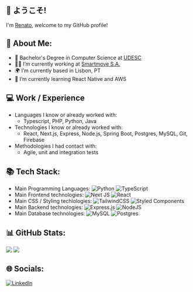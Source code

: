 ## 👋 ようこそ!  
I'm [Renato](https://github.com/renatotnk), welcome to my GitHub profile! 

<!-- TODO: Link to portfolio  -->

## 💫 About Me:
- 🏫 Bachelor's Degree in Computer Science at [UDESC](https://www.udesc.br/cct)
- 👷‍♂️ I’m currently working at [Smartmove S.A.](https://www.smartmove.pt)
- 🌍 I’m currently based in Lisbon, PT
- 🌱 I’m currently learning React Native and AWS

## :computer: Work / Experience
- Languages I know or already worked with: 
    - Typescript, PHP, Python, Java
- Technologies I know or already worked with:
    - React, Next.js, Express, Node.js, Spring Boot, Postgres, MySQL, Git, Firebase
- Methodologies I had contact with:
    - Agile, unit and integration tests


## 📚 Tech Stack:
- Main Programming Languages: ![Python](https://img.shields.io/badge/python-3670A0?style=for-the-badge&logo=python&logoColor=ffdd54) ![TypeScript](https://img.shields.io/badge/typescript-%23007ACC.svg?style=for-the-badge&logo=typescript&logoColor=white) 
- Main Frontend technologies: ![Next JS](https://img.shields.io/badge/Next-black?style=for-the-badge&logo=next.js&logoColor=white) ![React](https://img.shields.io/badge/react-%2320232a.svg?style=for-the-badge&logo=react&logoColor=%2361DAFB) 
- Main CSS / Styling techlologies:  ![TailwindCSS](https://img.shields.io/badge/tailwindcss-%2338B2AC.svg?style=for-the-badge&logo=tailwind-css&logoColor=white) ![Styled Components](https://img.shields.io/badge/styled--components-DB7093?style=for-the-badge&logo=styled-components&logoColor=white) 
- Main Backend technologies: ![Express.js](https://img.shields.io/badge/express.js-%23404d59.svg?style=for-the-badge&logo=express&logoColor=%2361DAFB) ![NodeJS](https://img.shields.io/badge/node.js-6DA55F?style=for-the-badge&logo=node.js&logoColor=white) 
- Main Database technologies:  ![MySQL](https://img.shields.io/badge/mysql-%2300f.svg?style=for-the-badge&logo=mysql&logoColor=white) ![Postgres](https://img.shields.io/badge/postgres-%23316192.svg?style=for-the-badge&logo=postgresql&logoColor=white)

## 📊 GitHub Stats:
![](https://github-readme-stats.vercel.app/api?username=renatotnk&theme=default&hide_border=false&include_all_commits=true&count_private=false)
![](https://github-readme-stats.vercel.app/api/top-langs/?username=renatotnk&theme=default&hide_border=false&include_all_commits=true&count_private=false&layout=compact)

## 🌐 Socials:
[![LinkedIn](https://img.shields.io/badge/LinkedIn-%230077B5.svg?logo=linkedin&logoColor=white)](https://linkedin.com/in/renato-tnk) 

<!-- TODO: Link to CV / resume  -->
